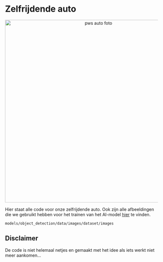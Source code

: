 # Zelfrijdende auto

<p align="center">
    <img src=".img/voorblad%20pws.png" alt="pws auto foto" width="600"/>
</p>

Hier staat alle code voor onze zelfrijdende auto. Ook zijn alle afbeeldingen die we gebruikt hebben voor het trainen van het AI-model [hier](./models/object_detection/data/images/dataset/images) te vinden.
```
models/object_detection/data/images/dataset/images
```
## Disclaimer
De code is niet helemaal netjes en gemaakt met het idee als iets werkt niet meer aankomen...
